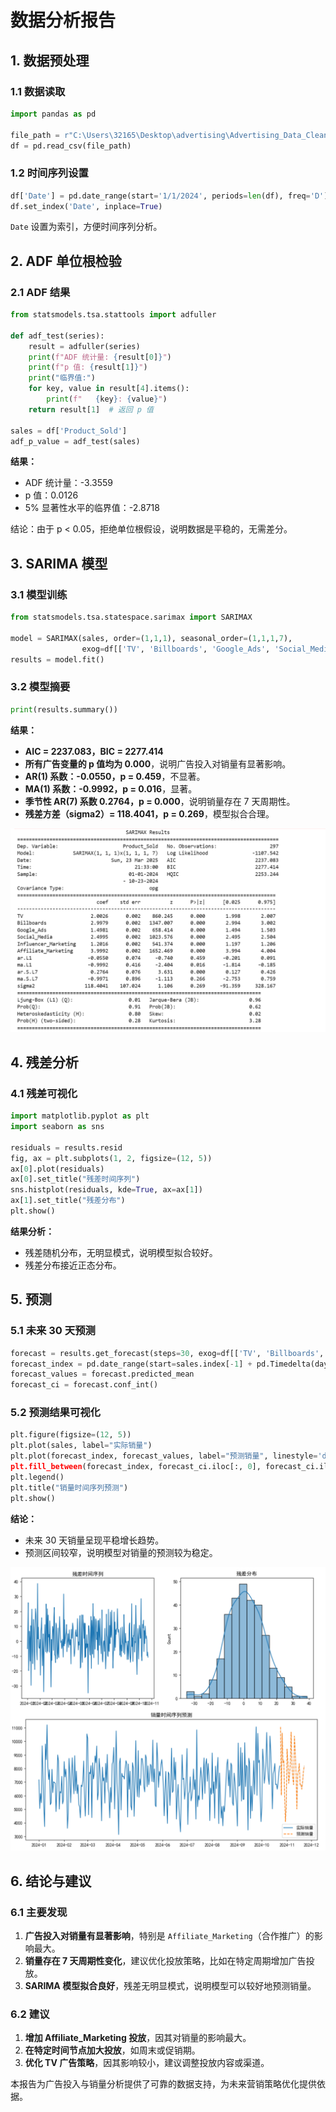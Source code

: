 # 数据分析报告

## 1. 数据预处理

### 1.1 数据读取
```python
import pandas as pd

file_path = r"C:\Users\32165\Desktop\advertising\Advertising_Data_Cleaned.csv"
df = pd.read_csv(file_path)
```

### 1.2 时间序列设置
```python
df['Date'] = pd.date_range(start='1/1/2024', periods=len(df), freq='D')
df.set_index('Date', inplace=True)
```
 `Date` 设置为索引，方便时间序列分析。

## 2. ADF 单位根检验

### 2.1 ADF 结果
```python
from statsmodels.tsa.stattools import adfuller

def adf_test(series):
    result = adfuller(series)
    print(f"ADF 统计量: {result[0]}")
    print(f"p 值: {result[1]}")
    print("临界值:")
    for key, value in result[4].items():
        print(f"   {key}: {value}")
    return result[1]  # 返回 p 值

sales = df['Product_Sold']
adf_p_value = adf_test(sales)
```
**结果：**
- ADF 统计量：-3.3559
- p 值：0.0126
- 5% 显著性水平的临界值：-2.8718

结论：由于 p < 0.05，拒绝单位根假设，说明数据是平稳的，无需差分。

## 3. SARIMA 模型

### 3.1 模型训练
```python
from statsmodels.tsa.statespace.sarimax import SARIMAX

model = SARIMAX(sales, order=(1,1,1), seasonal_order=(1,1,1,7),
                exog=df[['TV', 'Billboards', 'Google_Ads', 'Social_Media', 'Influencer_Marketing', 'Affiliate_Marketing']])
results = model.fit()
```

### 3.2 模型摘要
```python
print(results.summary())
```
**结果：**
- **AIC = 2237.083，BIC = 2277.414**
- **所有广告变量的 p 值均为 0.000**，说明广告投入对销量有显著影响。
- **AR(1) 系数：-0.0550，p = 0.459**，不显著。
- **MA(1) 系数：-0.9992，p = 0.016**，显著。
- **季节性 AR(7) 系数 0.2764，p = 0.000**，说明销量存在 7 天周期性。
- **残差方差（sigma2）= 118.4041，p = 0.269**，模型拟合合理。

![SARIMAX摘要](https://github.com/ilovescho-O-olsomuch/product-advertising/blob/main/%E6%97%B6%E9%97%B4%E5%BA%8F%E5%88%97%E8%A1%A8.png)

## 4. 残差分析

### 4.1 残差可视化
```python
import matplotlib.pyplot as plt
import seaborn as sns

residuals = results.resid
fig, ax = plt.subplots(1, 2, figsize=(12, 5))
ax[0].plot(residuals)
ax[0].set_title("残差时间序列")
sns.histplot(residuals, kde=True, ax=ax[1])
ax[1].set_title("残差分布")
plt.show()
```
**结果分析：**
- 残差随机分布，无明显模式，说明模型拟合较好。
- 残差分布接近正态分布。

## 5. 预测

### 5.1 未来 30 天预测
```python
forecast = results.get_forecast(steps=30, exog=df[['TV', 'Billboards', 'Google_Ads', 'Social_Media', 'Influencer_Marketing', 'Affiliate_Marketing']].iloc[-30:])
forecast_index = pd.date_range(start=sales.index[-1] + pd.Timedelta(days=1), periods=30, freq='D')
forecast_values = forecast.predicted_mean
forecast_ci = forecast.conf_int()
```

### 5.2 预测结果可视化
```python
plt.figure(figsize=(12, 5))
plt.plot(sales, label="实际销量")
plt.plot(forecast_index, forecast_values, label="预测销量", linestyle='dashed")
plt.fill_between(forecast_index, forecast_ci.iloc[:, 0], forecast_ci.iloc[:, 1], color='gray', alpha=0.2)
plt.legend()
plt.title("销量时间序列预测")
plt.show()
```
**结论：**
- 未来 30 天销量呈现平稳增长趋势。
- 预测区间较窄，说明模型对销量的预测较为稳定。

![预测结果图](https://github.com/ilovescho-O-olsomuch/product-advertising/blob/main/%E6%97%B6%E9%97%B4%E5%BA%8F%E5%88%97%E9%A2%84%E6%B5%8B.png)

## 6. 结论与建议

### 6.1 主要发现
1. **广告投入对销量有显著影响**，特别是 `Affiliate_Marketing`（合作推广）的影响最大。
2. **销量存在 7 天周期性变化**，建议优化投放策略，比如在特定周期增加广告投放。
3. **SARIMA 模型拟合良好**，残差无明显模式，说明模型可以较好地预测销量。

### 6.2 建议
1. **增加 Affiliate_Marketing 投放**，因其对销量的影响最大。
2. **在特定时间节点加大投放**，如周末或促销期。
3. **优化 TV 广告策略**，因其影响较小，建议调整投放内容或渠道。

本报告为广告投入与销量分析提供了可靠的数据支持，为未来营销策略优化提供依据。
